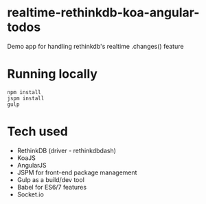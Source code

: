 # realtime-rethinkdb-koa-angular-todos
Demo app for handling rethinkdb's realtime .changes() feature

# Running locally

```
npm install
jspm install
gulp
```

# Tech used

- RethinkDB (driver - rethinkdbdash)
- KoaJS
- AngularJS
- JSPM for front-end package management
- Gulp as a build/dev tool
- Babel for ES6/7 features
- Socket.io


